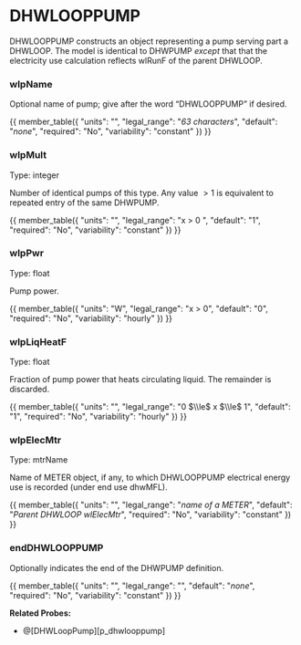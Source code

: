 # DHWLOOPPUMP

DHWLOOPPUMP constructs an object representing a pump serving part a DHWLOOP. The model is identical to DHWPUMP *except* that that the electricity use calculation reflects wlRunF of the parent DHWLOOP.

### wlpName

Optional name of pump; give after the word “DHWLOOPPUMP” if desired.

{{
  member_table({
    "units": "",
    "legal_range": "*63 characters*", 
    "default": "*none*",
    "required": "No",
    "variability": "constant" 
  })
}}

### wlpMult

Type: integer

Number of identical pumps of this type. Any value $>1$ is equivalent to repeated entry of the same DHWPUMP.

{{
  member_table({
    "units": "",
    "legal_range": "x $>$ 0 ", 
    "default": "1",
    "required": "No",
    "variability": "constant" 
  })
}}

### wlpPwr

Type: float

Pump power.

{{
  member_table({
    "units": "W",
    "legal_range": "x $>$ 0", 
    "default": "0",
    "required": "No",
    "variability": "hourly" 
  })
}}

### wlpLiqHeatF

Type: float

Fraction of pump power that heats circulating liquid.  The remainder is discarded.

{{
  member_table({
    "units": "",
    "legal_range": "0 $\\le$ x $\\le$ 1", 
    "default": "1",
    "required": "No",
    "variability": "hourly" 
  })
}}

### wlpElecMtr

Type: mtrName

Name of METER object, if any, to which DHWLOOPPUMP electrical energy use is recorded (under end use dhwMFL).

{{
  member_table({
    "units": "",
    "legal_range": "*name of a METER*", 
    "default": "*Parent DHWLOOP wlElecMtr*",
    "required": "No",
    "variability": "constant" 
  })
}}

### endDHWLOOPPUMP

Optionally indicates the end of the DHWPUMP definition.

{{
  member_table({
    "units": "",
    "legal_range": "", 
    "default": "*none*",
    "required": "No",
    "variability": "constant" 
  })
}}

**Related Probes:**

- @[DHWLoopPump][p_dhwlooppump]
